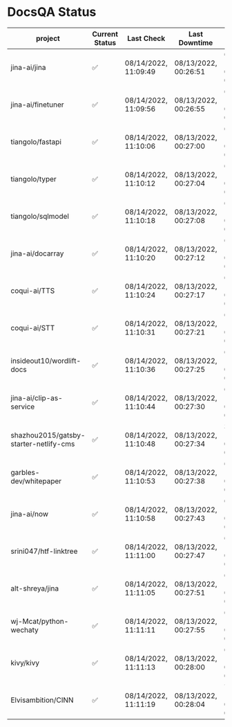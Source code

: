 # DocsQA Status

|               project                |Current Status|     Last Check     |   Last Downtime    |              % Uptime              |
|--------------------------------------|--------------|--------------------|--------------------|------------------------------------|
|jina-ai/jina                          |✅            |08/14/2022, 11:09:49|08/13/2022, 00:26:51|62.027 (since 08/11/2022, 05:10:08) |
|jina-ai/finetuner                     |✅            |08/14/2022, 11:09:56|08/13/2022, 00:26:55|62.034 (since 08/11/2022, 05:10:08) |
|tiangolo/fastapi                      |✅            |08/14/2022, 11:10:06|08/13/2022, 00:27:00|62.052 (since 08/11/2022, 05:10:08) |
|tiangolo/typer                        |✅            |08/14/2022, 11:10:12|08/13/2022, 00:27:04|62.056 (since 08/11/2022, 05:10:08) |
|tiangolo/sqlmodel                     |✅            |08/14/2022, 11:10:18|08/13/2022, 00:27:08|62.059 (since 08/11/2022, 05:10:08) |
|jina-ai/docarray                      |✅            |08/14/2022, 11:10:20|08/13/2022, 00:27:12|62.052 (since 08/11/2022, 05:10:08) |
|coqui-ai/TTS                          |✅            |08/14/2022, 11:10:24|08/13/2022, 00:27:17|62.051 (since 08/11/2022, 05:10:08) |
|coqui-ai/STT                          |✅            |08/14/2022, 11:10:31|08/13/2022, 00:27:21|62.057 (since 08/11/2022, 05:10:08) |
|insideout10/wordlift-docs             |✅            |08/14/2022, 11:10:36|08/13/2022, 00:27:25|62.058 (since 08/11/2022, 05:10:08) |
|jina-ai/clip-as-service               |✅            |08/14/2022, 11:10:44|08/13/2022, 00:27:30|62.071 (since 08/11/2022, 05:10:08) |
|shazhou2015/gatsby-starter-netlify-cms|✅            |08/14/2022, 11:10:48|08/13/2022, 00:27:34|377.980 (since 08/11/2022, 05:10:08)|
|garbles-dev/whitepaper                |✅            |08/14/2022, 11:10:53|08/13/2022, 00:27:38|62.074 (since 08/11/2022, 05:10:08) |
|jina-ai/now                           |✅            |08/14/2022, 11:10:58|08/13/2022, 00:27:43|62.072 (since 08/11/2022, 05:10:08) |
|srini047/htf-linktree                 |✅            |08/14/2022, 11:11:00|08/13/2022, 00:27:47|62.066 (since 08/11/2022, 05:10:08) |
|alt-shreya/jina                       |✅            |08/14/2022, 11:11:05|08/13/2022, 00:27:51|62.071 (since 08/11/2022, 05:10:08) |
|wj-Mcat/python-wechaty                |✅            |08/14/2022, 11:11:11|08/13/2022, 00:27:55|62.074 (since 08/11/2022, 05:10:08) |
|kivy/kivy                             |✅            |08/14/2022, 11:11:13|08/13/2022, 00:28:00|62.066 (since 08/11/2022, 05:10:08) |
|Elvisambition/CINN                    |✅            |08/14/2022, 11:11:19|08/13/2022, 00:28:04|78.666 (since 08/11/2022, 05:10:08) |

